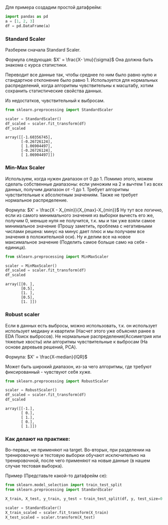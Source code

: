 Для примера создадим простой датафрейм:
``` python
import pandas as pd
a = [1, 2, 3]
df = pd.DataFrame(a)
```
### Standard Scaler
Разберем сначала Standard Scaler.

Формула следующая:
$X' = \frac{X- \mu}{\sigma}$
Она должна быть знакома с курса статистики.

Переводит все данные так, чтобы среднее по ним было равно нулю и стандартное отклонение было равно 1. Используется для нормальных распределений, когда алгоритмы чувствительны к масштабу, хотим сохранить статистические свойства данных.

Из недостатков, чувствительный к выбросам.

``` python
from sklearn.preprocessing import StandardScaler

scaler = StandardScaler()
df_scaled = scaler.fit_transform(df)
df_scaled
```

``` console
array([[-1.60356745], 
	   [-0.26726124], 
	   [ 1.06904497], 
	   [-0.26726124], 
	   [ 1.06904497]])
```

### Min-Max Scaler

Используем, когда нужен диапазон от 0 до 1. Помимо этого, можем сделать собственные диапазоны: если умножим на 2 и вычтем 1 из всех данных, получим диапазон от -1 до 1. Требует алгоритмы чувствительные к абсолютным значениям. Также не требует нормальное распределение.

Формула:
$X' = \frac{X - X_{min}}{X_{max}-X_{min}}$
Ну тут все логично, если из самого минимального значения из выборки вычесть его же, получим 0, меньше нуля не получится, т.к. мы и так уже взяли самое минимальное значение (Прошу заметить, проблема с негативными числами решена: минус на минус дает плюс и мы получаем все значения в положительной оси).
Ну и делим все на новое максимальное значение (Поделить самое больше само на себя - единица).

``` python
from sklearn.preprocessing import MinMaxScaler

scaler = MinMaxScaler()
df_scaled = scaler.fit_transform(df)
df_scaled
```

``` console
array([[0. ], 
	   [0.5], 
	   [1. ], 
	   [0.5], 
	   [1. ]])
```

### Robust scaler

Если в данных есть выбросы, можно использовать, т.к. он использует использует медиану и квартили (Насчет этого уже объяснял ранее в EDA Поиск выбросов). Не нормальные распределения(Ассиметрия или тяжелые хвосты) или алгоритмы чувствительные к выбросам (На основе деревьев решений, PCA).

Формула:
$X' = \frac{X-median}{IQR}$

Может быть широкий диапазон, из-за чего алгоритмы, где требуют фиксированный - чувствуют себя хуже.

``` python
from sklearn.preprocessing import RobustScaler

scaler = RobustScaler()
df_scaled = scaler.fit_transform(df)
df_scaled
```

``` console
array([[-1.], 
       [ 0.], 
       [ 1.], 
       [ 0.], 
       [ 1.]])
```

### Как делают на практике:

Во-первых, не применяют на target. Во-вторых, при разделении на тренировочную и тестовую выборки обучают исключительно на тренировочной, после чего применяют на новые данные (в нашем случае тестовая выборка).

Пример (Представьте какой-то датафрейм се):
``` python
from sklearn.model_selection import train_test_split
from sklearn.preprocessing import StandardScaler

X_train, X_test, y_train, y_test = train_test_split(df, y, test_size=0.2)

scaler = StandardScaler()
X_train_scaled = scaler.fit_transform(X_train)
X_test_scaled = scaler.transform(X_test)
```